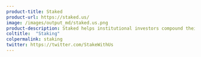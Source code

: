 ```yaml
---
product-title: Staked
product-url: https://staked.us/
image: /images/output_md/staked.us.png
product-description: Staked helps institutional investors compound their crypto by 5% - 100% annually through staking and lending.
coltitle:  "Staking"
colpermalink: staking
twitter: https://twitter.com/StakeWithUs
---
```

